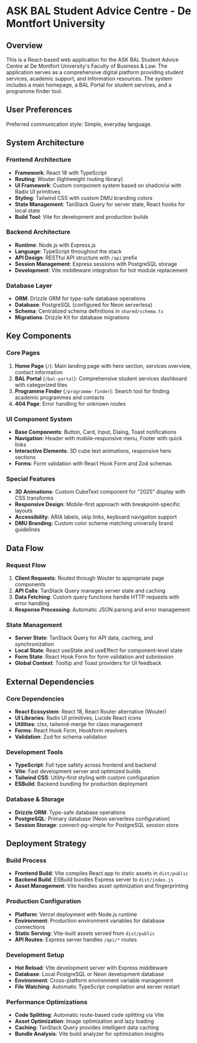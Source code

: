 # ASK BAL Student Advice Centre - De Montfort University

## Overview

This is a React-based web application for the ASK BAL Student Advice Centre at De Montfort University's Faculty of Business & Law. The application serves as a comprehensive digital platform providing student services, academic support, and information resources. The system includes a main homepage, a BAL Portal for student services, and a programme finder tool.

## User Preferences

Preferred communication style: Simple, everyday language.

## System Architecture

### Frontend Architecture
- **Framework**: React 18 with TypeScript
- **Routing**: Wouter (lightweight routing library)
- **UI Framework**: Custom component system based on shadcn/ui with Radix UI primitives
- **Styling**: Tailwind CSS with custom DMU branding colors
- **State Management**: TanStack Query for server state, React hooks for local state
- **Build Tool**: Vite for development and production builds

### Backend Architecture
- **Runtime**: Node.js with Express.js
- **Language**: TypeScript throughout the stack
- **API Design**: RESTful API structure with `/api` prefix
- **Session Management**: Express sessions with PostgreSQL storage
- **Development**: Vite middleware integration for hot module replacement

### Database Layer
- **ORM**: Drizzle ORM for type-safe database operations
- **Database**: PostgreSQL (configured for Neon serverless)
- **Schema**: Centralized schema definitions in `shared/schema.ts`
- **Migrations**: Drizzle Kit for database migrations

## Key Components

### Core Pages
1. **Home Page** (`/`): Main landing page with hero section, services overview, contact information
2. **BAL Portal** (`/bal-portal`): Comprehensive student services dashboard with categorized tiles
3. **Programme Finder** (`/programme-finder`): Search tool for finding academic programmes and contacts
4. **404 Page**: Error handling for unknown routes

### UI Component System
- **Base Components**: Button, Card, Input, Dialog, Toast notifications
- **Navigation**: Header with mobile-responsive menu, Footer with quick links
- **Interactive Elements**: 3D cube text animations, responsive hero sections
- **Forms**: Form validation with React Hook Form and Zod schemas

### Special Features
- **3D Animations**: Custom CubeText component for "2025" display with CSS transforms
- **Responsive Design**: Mobile-first approach with breakpoint-specific layouts
- **Accessibility**: ARIA labels, skip links, keyboard navigation support
- **DMU Branding**: Custom color scheme matching university brand guidelines

## Data Flow

### Request Flow
1. **Client Requests**: Routed through Wouter to appropriate page components
2. **API Calls**: TanStack Query manages server state and caching
3. **Data Fetching**: Custom query functions handle HTTP requests with error handling
4. **Response Processing**: Automatic JSON parsing and error management

### State Management
- **Server State**: TanStack Query for API data, caching, and synchronization
- **Local State**: React useState and useEffect for component-level state
- **Form State**: React Hook Form for form validation and submission
- **Global Context**: Tooltip and Toast providers for UI feedback

## External Dependencies

### Core Dependencies
- **React Ecosystem**: React 18, React Router alternative (Wouter)
- **UI Libraries**: Radix UI primitives, Lucide React icons
- **Utilities**: clsx, tailwind-merge for class management
- **Forms**: React Hook Form, Hookform resolvers
- **Validation**: Zod for schema validation

### Development Tools
- **TypeScript**: Full type safety across frontend and backend
- **Vite**: Fast development server and optimized builds
- **Tailwind CSS**: Utility-first styling with custom configuration
- **ESBuild**: Backend bundling for production deployment

### Database & Storage
- **Drizzle ORM**: Type-safe database operations
- **PostgreSQL**: Primary database (Neon serverless configuration)
- **Session Storage**: connect-pg-simple for PostgreSQL session store

## Deployment Strategy

### Build Process
- **Frontend Build**: Vite compiles React app to static assets in `dist/public`
- **Backend Build**: ESBuild bundles Express server to `dist/index.js`
- **Asset Management**: Vite handles asset optimization and fingerprinting

### Production Configuration
- **Platform**: Vercel deployment with Node.js runtime
- **Environment**: Production environment variables for database connections
- **Static Serving**: Vite-built assets served from `dist/public`
- **API Routes**: Express server handles `/api/*` routes

### Development Setup
- **Hot Reload**: Vite development server with Express middleware
- **Database**: Local PostgreSQL or Neon development database
- **Environment**: Cross-platform environment variable management
- **File Watching**: Automatic TypeScript compilation and server restart

### Performance Optimizations
- **Code Splitting**: Automatic route-based code splitting via Vite
- **Asset Optimization**: Image optimization and lazy loading
- **Caching**: TanStack Query provides intelligent data caching
- **Bundle Analysis**: Vite build analyzer for optimization insights
